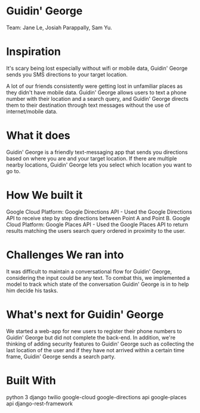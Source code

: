 # Guidin' George
Team: Jane Le, Josiah Parappally, Sam Yu. 

# Inspiration
It's scary being lost especially without wifi or mobile data, Guidin' George sends you SMS directions to your target location.

A lot of our friends consistently were getting lost in unfamiliar places as they didn't have mobile data. Guidin' George allows users to text a phone number with their location and a search query, and Guidin' George directs them to their destination through text messages without the use of internet/mobile data.

# What it does
Guidin' George is a friendly text-messaging app that sends you directions based on where you are and your target location. If there are multiple nearby locations, Guidin' George lets you select which location you want to go to.

# How We built it
Google Cloud Platform: Google Directions API - Used the Google Directions API to receive step by step directions between Point A and Point B. Google Cloud Platform: Google Places API - Used the Google Places API to return results matching the users search query ordered in proximity to the user.

# Challenges We ran into
It was difficult to maintain a conversational flow for Guidin' George, considering the input could be any text. To combat this, we implemented a model to track which state of the conversation Guidin' George is in to help him decide his tasks.

# What's next for Guidin' George
We started a web-app for new users to register their phone numbers to Guidin' George but did not complete the back-end. In addition, we're thinking of adding security features to Guidin' George such as collecting the last location of the user and if they have not arrived within a certain time frame, Guidin' George sends a search party.

# Built With
python 3
django
twilio
google-cloud
google-directions api
google-places api 
django-rest-framework
